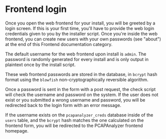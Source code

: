 # Frontend login

Once you open the web frontend for your install, you will be greeted by a login screen. If this is your first time, you'll have to provide the web login credentials given to you by the installer script. Once you're inside the web frontend, you can create new users with your own passwords (see "about") at the end of this Frontend documentation category.

The default username for the web frontend upon install is `admin`. The password is randomly generated for every install and is only output in plaintext once by the install script.

These web frontend passwords are stored in the database, in `bcrypt` hash format using the `blowfish` non-cryptographically reversible algorithm.

Once a password is sent in the form with a post request, the check script will check the username and password on the system. If the user does not exist or you submitted a wrong username and password, you will be redirected back to the login form with an error message.

If the username exists on the `pcapanalyzer_creds` database inside of the `users` table, and the `bcrypt` hash matches the one calculated on the frontend form, you will be redirected to the PCAPAnalyzer frontend homepage.
